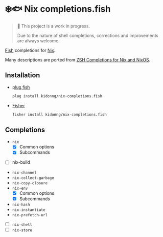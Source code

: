 # ❄️🐟 Nix completions.fish

> 🚧 This project is a work in progress.
>
> Due to the nature of shell completions, corrections and improvements are always welcome.

[Fish](https://fishshell.com/) completions for [Nix](https://nixos.org/).

Many descriptions are ported from [ZSH Completions for Nix and NixOS](https://github.com/spwhitt/nix-zsh-completions).

## Installation

- [plug.fish](https://github.com/kidonng/plug.fish)

  ```sh
  plug install kidonng/nix-completions.fish
  ```

- [Fisher](https://github.com/jorgebucaran/fisher)

  ```sh
  fisher install kidonng/nix-completions.fish
  ```

## Completions

- `nix`
  - [x] Common options
  - [x] Subcommands
- [ ] nix-build
- `nix-channel`
- `nix-collect-garbage`
- `nix-copy-closure`
- `nix-env`
  - [x] Common options
  - [x] Subcommands
- `nix-hash`
- `nix-instantiate`
- `nix-prefetch-url`
- [ ] `nix-shell`
- [ ] `nix-store`
